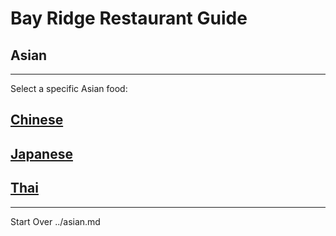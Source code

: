 # Bay Ridge Restaurant Guide
## Asian
---
Select a specific Asian food:
## [Chinese](chinese.md)
## [Japanese](japanese.md)
## [Thai](thai.md)
---
Start Over
../asian.md